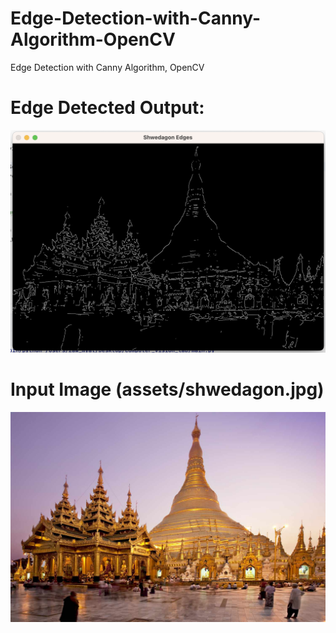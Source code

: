 # Edge-Detection-with-Canny-Algorithm-OpenCV
Edge Detection with Canny Algorithm, OpenCV

# Edge Detected Output:

![Edge Detected](https://github.com/zawwynnmyat/Edge-Detection-with-Canny-Algorithm-OpenCV/blob/main/edge_detected.png)

# Input Image (assets/shwedagon.jpg)

![Input Image](https://github.com/zawwynnmyat/Edge-Detection-with-Canny-Algorithm-OpenCV/blob/main/shwedagon.jpg)
